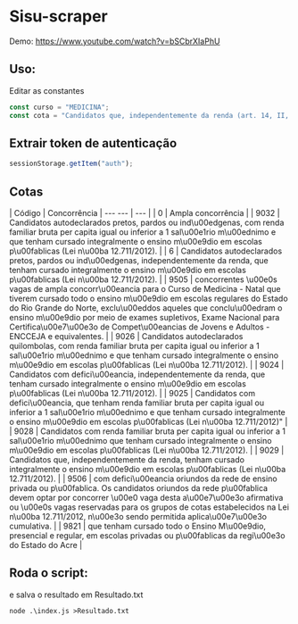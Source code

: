 # Sisu-scraper
Demo: https://www.youtube.com/watch?v=bSCbrXIaPhU


## Uso:
Editar as constantes
```js
const curso = "MEDICINA";
const cota = "Candidatos que, independentemente da renda (art. 14, II, Portaria Normativa nº 18\/2012), tenham cursado integralmente o ensino médio em escolas públicas (Lei nº 12.711\/2012).";
```

## Extrair token de autenticação
  ```js
  sessionStorage.getItem("auth");
  ```

## Cotas
|	Código	|	Concorrência	|
---	---	|	---	|
|	0	|	Ampla concorrência	|
|	9032	|	Candidatos autodeclarados pretos, pardos ou ind\u00edgenas, com renda familiar bruta per capita igual ou inferior a 1 sal\u00e1rio m\u00ednimo e que tenham cursado integralmente o ensino m\u00e9dio em escolas p\u00fablicas (Lei n\u00ba 12.711\/2012).	|
|	6	|	Candidatos autodeclarados pretos, pardos ou ind\u00edgenas, independentemente da renda, que tenham cursado integralmente o ensino m\u00e9dio em escolas p\u00fablicas (Lei n\u00ba 12.711\/2012).	|
|	9505	|	concorrentes \u00e0s vagas de ampla concorr\u00eancia para o Curso de Medicina - Natal que tiverem cursado todo o ensino m\u00e9dio em escolas regulares do Estado do Rio Grande do Norte, exclu\u00eddos aqueles que conclu\u00edram o ensino m\u00e9dio por meio de exames supletivos, Exame Nacional para Certifica\u00e7\u00e3o de Compet\u00eancias de Jovens e Adultos - ENCCEJA e equivalentes.	|
|	9026	|	Candidatos autodeclarados quilombolas, com renda familiar bruta per capita igual ou inferior a 1 sal\u00e1rio m\u00ednimo e que tenham cursado integralmente o ensino m\u00e9dio em escolas p\u00fablicas (Lei n\u00ba 12.711\/2012).	|
|	9024	|	Candidatos com defici\u00eancia, independentemente da renda, que tenham cursado integralmente o ensino m\u00e9dio em escolas p\u00fablicas (Lei n\u00ba 12.711\/2012).	|
|	9025	|	Candidatos com defici\u00eancia, que tenham renda familiar bruta per capita igual ou inferior a 1 sal\u00e1rio m\u00ednimo e que tenham cursado integralmente o ensino m\u00e9dio em escolas p\u00fablicas (Lei n\u00ba 12.711\/2012)"	|
|	9028	|	Candidatos com renda familiar bruta per capita igual ou inferior a 1 sal\u00e1rio m\u00ednimo que tenham cursado integralmente o ensino m\u00e9dio em escolas p\u00fablicas (Lei n\u00ba 12.711\/2012).	|
|	9029	|	Candidatos que, independentemente da renda, tenham cursado integralmente o ensino m\u00e9dio em escolas p\u00fablicas (Lei n\u00ba 12.711\/2012).	|
|	9506	|	com defici\u00eancia oriundos da rede de ensino privada ou p\u00fablica. Os candidatos oriundos da rede p\u00fablica devem optar por concorrer \u00e0 vaga desta a\u00e7\u00e3o afirmativa ou \u00e0s vagas reservadas para os grupos de cotas estabelecidos na Lei n\u00ba 12.711\/2012, n\u00e3o sendo permitida aplica\u00e7\u00e3o cumulativa.	|
|	9821	|	que tenham cursado todo o Ensino M\u00e9dio, presencial e regular, em escolas privadas ou p\u00fablicas da regi\u00e3o do Estado do Acre	|


## Roda o script:
e salva o resultado em Resultado.txt
```shell
node .\index.js >Resultado.txt
```
